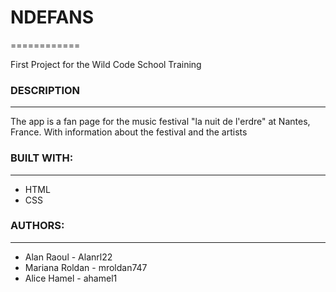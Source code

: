 # NDEFANS
============

First Project for the Wild Code School Training

### DESCRIPTION
-----------------
The app is a fan page for the music festival "la nuit de l'erdre" at Nantes, France. With information about the festival and the artists 

### BUILT WITH:
--------------
- HTML
- CSS

### AUTHORS: 
--------------
- Alan Raoul - Alanrl22
- Mariana Roldan - mroldan747
- Alice Hamel - ahamel1
